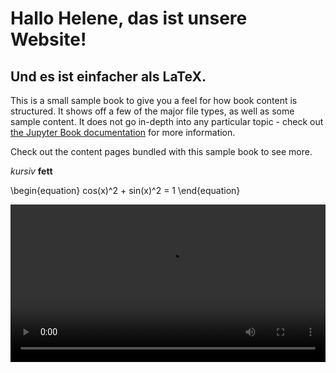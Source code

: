 # Hallo Helene, das ist unsere Website!

## Und es ist einfacher als LaTeX.

This is a small sample book to give you a feel for how book content is
structured.
It shows off a few of the major file types, as well as some sample content.
It does not go in-depth into any particular topic - check out [the Jupyter Book documentation](https://jupyterbook.org) for more information.

Check out the content pages bundled with this sample book to see more.

*kursiv*
**fett**

\begin{equation}
    cos(x)^2 + sin(x)^2 = 1
\end{equation}

<video width=100% controls>
      <source src="./_static/blob.mp4" type="video/mp4">
</video>


```{tableofcontents}
```
